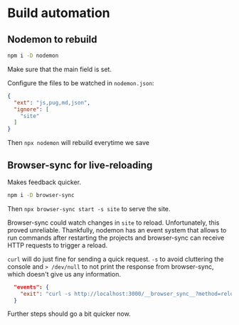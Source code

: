 Build automation
===

Nodemon to rebuild
---

```sh
npm i -D nodemon
```

Make sure that the main field is set.

Configure the files to be watched in `nodemon.json`:

```json
{
  "ext": "js,pug,md,json",
  "ignore": [
    "site"
  ]
}
```

Then `npx nodemon` will rebuild everytime we save

Browser-sync for live-reloading
---

Makes feedback quicker.

```sh
npm i -D browser-sync
```

Then `npx browser-sync start -s site` to serve the site.

Browser-sync could watch changes in `site` to reload. Unfortunately,
this proved unreliable. Thankfully, nodemon has an event system that allows to run commands after restarting the projects and browser-sync can receive HTTP requests to trigger a reload.

`curl` will do just fine for sending a quick request. `-s` to avoid cluttering the console and `> /dev/null` to not print the response from browser-sync, which doesn't give us any information.

```json
  "events": {
    "exit": "curl -s http://localhost:3000/__browser_sync__?method=reload > /dev/null && echo 'Restarted browser-sync' || echo 'Failed to restart broswer-sync'"
  }
```

Further steps should go a bit quicker now.
